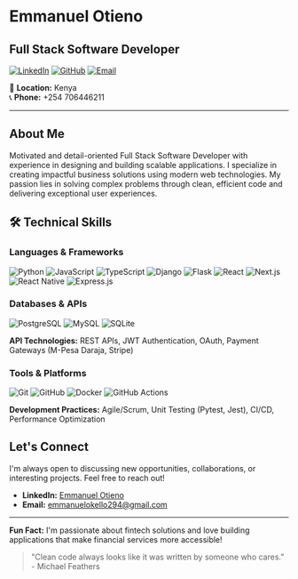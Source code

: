 # Emmanuel Otieno
## Full Stack Software Developer

[![LinkedIn](https://img.shields.io/badge/LinkedIn-Connect-blue?style=for-the-badge&logo=linkedin)](https://www.linkedin.com/in/emmanuel-otieno-4b7108234/)
[![GitHub](https://img.shields.io/badge/GitHub-Follow-black?style=for-the-badge&logo=github)](https://github.com/0097eo)
[![Email](https://img.shields.io/badge/Email-Contact-red?style=for-the-badge&logo=gmail)](mailto:emmanuelokello294@gmail.com)

📍 **Location:** Kenya  
📞 **Phone:** +254 706446211

---

## About Me

Motivated and detail-oriented Full Stack Software Developer with experience in designing and building scalable applications. I specialize in creating impactful business solutions using modern web technologies. My passion lies in solving complex problems through clean, efficient code and delivering exceptional user experiences.

## 🛠️ Technical Skills

### Languages & Frameworks
![Python](https://img.shields.io/badge/Python-3776AB?style=flat-square&logo=python&logoColor=white)
![JavaScript](https://img.shields.io/badge/JavaScript-F7DF1E?style=flat-square&logo=javascript&logoColor=black)
![TypeScript](https://img.shields.io/badge/TypeScript-007ACC?style=flat-square&logo=typescript&logoColor=white)
![Django](https://img.shields.io/badge/Django-092E20?style=flat-square&logo=django&logoColor=white)
![Flask](https://img.shields.io/badge/Flask-000000?style=flat-square&logo=flask&logoColor=white)
![React](https://img.shields.io/badge/React-20232A?style=flat-square&logo=react&logoColor=61DAFB)
![Next.js](https://img.shields.io/badge/Next.js-000000?style=flat-square&logo=nextdotjs&logoColor=white)
![React Native](https://img.shields.io/badge/React_Native-20232A?style=flat-square&logo=react&logoColor=61DAFB)
![Express.js](https://img.shields.io/badge/Express.js-404D59?style=flat-square&logo=express&logoColor=white)

### Databases & APIs
![PostgreSQL](https://img.shields.io/badge/PostgreSQL-316192?style=flat-square&logo=postgresql&logoColor=white)
![MySQL](https://img.shields.io/badge/MySQL-005C84?style=flat-square&logo=mysql&logoColor=white)
![SQLite](https://img.shields.io/badge/SQLite-07405e?style=flat-square&logo=sqlite&logoColor=white)

**API Technologies:** REST APIs, JWT Authentication, OAuth, Payment Gateways (M-Pesa Daraja, Stripe)

### Tools & Platforms
![Git](https://img.shields.io/badge/Git-F05032?style=flat-square&logo=git&logoColor=white)
![GitHub](https://img.shields.io/badge/GitHub-100000?style=flat-square&logo=github&logoColor=white)
![Docker](https://img.shields.io/badge/Docker-2496ED?style=flat-square&logo=docker&logoColor=white)
![GitHub Actions](https://img.shields.io/badge/GitHub_Actions-2088FF?style=flat-square&logo=github-actions&logoColor=white)

**Development Practices:** Agile/Scrum, Unit Testing (Pytest, Jest), CI/CD, Performance Optimization


## Let's Connect

I'm always open to discussing new opportunities, collaborations, or interesting projects. Feel free to reach out!

- **LinkedIn:** [Emmanuel Otieno](https://www.linkedin.com/in/emmanuel-otieno-4b7108234/)
- **Email:** [emmanuelokello294@gmail.com](mailto:emmanuelokello294@gmail.com)

---

**Fun Fact:** I'm passionate about fintech solutions and love building applications that make financial services more accessible!

> "Clean code always looks like it was written by someone who cares." - Michael Feathers
